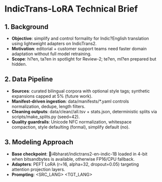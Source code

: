 # IndicTrans-LoRA Technical Brief

## 1. Background
- **Objective**: simplify and control formality for Indic?English translation using lightweight adapters on IndicTrans2.
- **Motivation**: editorial + customer support teams need faster domain adaptation without full model retraining.
- **Scope**: hi?en, ta?en in spotlight for Review-2; te?en, ml?en prepared but hidden.

## 2. Data Pipeline
- **Sources**: curated bilingual corpora with optional style tags; synthetic expansions capped at 5% (future work).
- **Manifest-driven ingestion**: data/manifests/*.yaml controls normalization, dedupe, length filters.
- **Cleaning outputs**: data/clean/<pair>/all.tsv + stats.json, deterministic splits via scripts/make_splits.py (seed=42).
- **Quality guardrails**: Unicode NFC normalization, whitespace compaction, style defaulting (formal), simplify default (no).

## 3. Modeling Approach
- **Base checkpoint**: i4bharat/indictrans2-en-indic-1B loaded in 4-bit when bitsandbytes is available, otherwise FP16/CPU fallback.
- **Adapters**: PEFT LoRA (r=16, alpha=32, dropout=0.05) targeting attention projection layers.
- **Prompting**: <SRC_LANG> <TGT_LANG> <STYLE> <SIMPLIFY> ||| <TEXT> ensures controllable style/simplify behaviors.
- **Bidirectional coverage**: datasets mirrored (src/tgt swap) when config lists both directions.

## 4. Training Runtime
- **Script**: scripts/train_lora.py orchestrates dataset prep, tokenization, and Seq2SeqTrainer loop.
- **Hyperparameters**: LR 2e-4, batch 64, grad accumulation 4, max steps 12k, warmup ratio 0.03, eval every 500 steps.
- **Infrastructure**: accelerate launch multi-GPU aware; gradient checkpointing toggled via config.
- **Tracking**: MLflow (./mlruns) logs params, metrics, predictions (preds_val.txt), and saved adapters.

## 5. Evaluation
- **Script**: scripts/eval_metrics.py outputs BLEU (sacrebleu), SARI (custom implementation), FKGL (textstat).
- **Artifacts**: JSON + TSV metrics per pair under rtifacts/review2/, plus examples_<pair>.tsv with 10 qualitative samples.
- **Gap**: need human eval rubric for stylistic accuracy; plan to add COMET-Full + MIRROR style coverage in Review-3.

## 6. Inference & Demo
- **CLI**: scripts/infer.py loads adapters with PEFT, supports CPU/CUDA auto device.
- **Web**: demo/app.py FastAPI app exposes hi?en and ta?en only; lazy-loads adapters, form UI under demo/templates/.
- **Packaging**: docker/Dockerfile.infer builds CPU-only container; docker/compose.yaml publishes port 8080 with outputs mounted read-only.

## 7. Risks & Mitigations
- **Data sparsity** (te?en, ml?en): allocate crawler + annotation sprint; integrate synthetic paraphrases once quality guardrails ready.
- **Style drift**: experiment with classifier-in-the-loop validation; add constraint decoding for over-simplification.
- **Deployment**: validate adapter compatibility with GPU inference stacks (Triton/Inferentia) and monitor memory headroom when stacking adapters.

## 8. Next Steps
1. Complete Review-2 data prep + training runs; publish metrics + qualitative samples.
2. Expand evaluation to include human review and COMET/chrF.
3. Build automation scripts for batch inference + report generation.
4. Advance off-stage pairs into Review-3 once data QA completes.
